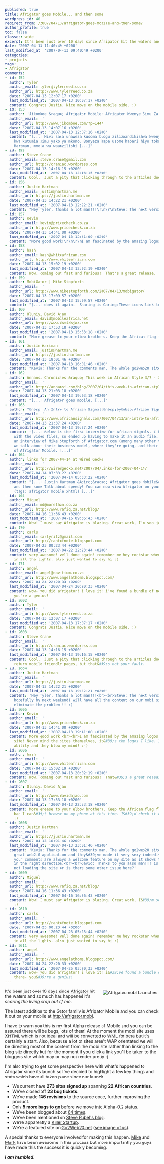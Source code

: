 ```yaml
---
published: true
title: Afrigator goes Mobile... and then some
wordpress_id: 40
redirect_from: /2007/04/13/afrigator-goes-mobile-and-then-some/
author_profile: true
toc: false
classes: wide
excerpt: It's been just over 10 days since Afrigator hit the waters and so much has happened it's <em>scaring the living crap out of me</em>.
date: '2007-04-13 11:40:49 +0200'
last_modified_at: '2007-04-13 09:40:49 +0200'
categories:
- projects
tags:
- Afrigator
comments:
- id: 152
  author: Tyler
  author_email: tyler@tylerreed.co.za
  author_url: http://www.tylerreed.co.za
  date: '2007-04-13 12:07:17 +0200'
  last_modified_at: '2007-04-13 10:07:17 +0200'
  content: Congrats Justin. Nice move on the mobile side. :)
- id: 153
  author: 'Jikomboe &raquo; Afrigator Mobile: Afrigator Kwenye Simu Za Kiganjani'
  author_email: ''
  author_url: http://www.jikomboe.com/?p=1447
  date: '2007-04-13 14:07:16 +0200'
  last_modified_at: '2007-04-13 12:07:16 +0200'
  content: "[...] Hivi sasa unaweza kusoma blogu zilizoandikishwa kwenye Afrigator
    kwa kutumia simu yako ya mkono. Bonyeza hapa usome habari hiyo toka kwa Justin
    Hartman, mmoja wa waanzilishi [...]"
- id: 155
  author: Steve Crane
  author_email: steve.crane@gmail.com
  author_url: http://craniac.wordpress.com
  date: '2007-04-13 14:16:15 +0200'
  last_modified_at: '2007-04-13 12:16:15 +0200'
  content: Cool.  Just a pity that clicking through to the articles doesn't always return mobile friendly pages, but that's not your fault.
- id: 156
  author: Justin Hartman
  author_email: justin@hartman.me
  author_url: https://justin.hartman.me
  date: '2007-04-13 14:22:21 +0200'
  last_modified_at: '2007-04-13 12:22:21 +0200'
  content: "Hey Tyler, thanks a lot man!!!\r\n\r\nSteve: The next version (released hopefully by next weekend) will have all the content on our mobi site. This will eliminate the problem!!! :)"
- id: 157
  author: Kevin
  author_email: kevin@pricecheck.co.za
  author_url: http://www.pricecheck.co.za
  date: '2007-04-13 14:41:00 +0200'
  last_modified_at: '2007-04-13 12:41:00 +0200'
  content: "More good work!\r\n\r\nI am fascinated by the amazing logos on that Go2Web20 site! Never mind the sites themselves, it's the logos I like. I have no creative ability and they blow my mind! :-)"
- id: 158
  author: hash
  author_email: hash@whiteafrican.com
  author_url: http://www.whiteafrican.com
  date: '2007-04-13 15:02:19 +0200'
  last_modified_at: '2007-04-13 13:02:19 +0200'
  content: Wow, coming out fast and furious!  That's a great release.
- id: 159
  author: MobiGator | Mike Stopforth
  author_email: ''
  author_url: http://www.mikestopforth.com/2007/04/13/mobigator/
  date: '2007-04-13 17:09:57 +0200'
  last_modified_at: '2007-04-13 15:09:57 +0200'
  content: "[...] does it again.  Sharing is Caring:These icons link to social bookmarking sites where readers can share and [...]"
- id: 160
  author: Oluniyi David Ajao
  author_email: david@mobileafrica.net
  author_url: http://www.davidajao.com
  date: '2007-04-13 17:53:18 +0200'
  last_modified_at: '2007-04-13 15:53:18 +0200'
  content: "More grease to your elbow brothers. Keep the African flag flying high.\r\nToo bad I can't browse on my phone at this time. I'd check it out when I can. :)"
- id: 161
  author: Justin Hartman
  author_email: justin@hartman.me
  author_url: https://justin.hartman.me
  date: '2007-04-13 18:01:46 +0200'
  last_modified_at: '2007-04-13 16:01:46 +0200'
  content: "Kevin: Thanks for the comments man. The whole go2web20 site is just a great web2.0 application and they've made it very sexy indeed.\r\n\r\nHash: your comments are always a welcome feature on my site as it shows things are going in the right direction.\r\n\r\nDavid: Thanks to you also man!!! is your phone not loading the site or is there some other issue here?"
- id: 162
  author: Annansi Chronicles &raquo; This week in African Style 3/7 - 3/13/07
  author_email: ''
  author_url: http://annansi.com/blog/2007/04/this-week-in-african-style-37-31307/
  date: '2007-04-13 21:03:18 +0200'
  last_modified_at: '2007-04-13 19:03:18 +0200'
  content: "[...] Afrigator goes mobile. [...]"
- id: 163
  author: "&nbsp; An Intro to African Signals&nbsp;by&nbsp;African Signals"
  author_email: ''
  author_url: http://www.africansignals.com/2007/04/13/an-intro-to-african-signals/
  date: '2007-04-13 21:37:24 +0200'
  last_modified_at: '2007-04-13 19:37:24 +0200'
  content: "[...] Below is the first interview for African Signals. I had problems
    with the video files, so ended up having to make it an audio file. It's
    an interview of Mike Stopforth of Afrigator.com (among many other things) and
    we talk about their business model, where they're going, and their new launch
    of Afrigator Mobile. [...]"
- id: 164
  author: links for 2007-04-14 at Wired Gecko
  author_email: ''
  author_url: http://wiredgecko.net/2007/04/links-for-2007-04-14/
  date: '2007-04-14 07:33:22 +0200'
  last_modified_at: '2007-04-14 05:33:22 +0200'
  content: "[...] Justin Hartman &Acirc;&raquo; Afrigator goes Mobile&acirc;&euro;&brvbar;
    and then some Talk about speedy! You can now view Afrigator on your mobile device.
    (tags: afrigator mobile xhtml) [...]"
- id: 165
  author: Miguel
  author_email: md@morethan.co.za
  author_url: http://www.rafiq.za.net/blog/
  date: '2007-04-16 11:36:43 +0200'
  last_modified_at: '2007-04-16 09:36:43 +0200'
  content: Wow! I must say Afrigator is blazing. Great work, I'm soo jealous. :)
- id: 170
  author: carls
  author_email: carlyritz@gmail.com
  author_url: http://rantofnote.blogspot.com
  date: '2007-04-23 00:23:44 +0200'
  last_modified_at: '2007-04-22 22:23:44 +0200'
  content: very awesome! well done again! remember me hey rockstar when u up there
    in all the lights. also just wanted to say hi :)
- id: 171
  author: angel
  author_email: angel@novitium.co.za
  author_url: http://www.angelathome.blogspot.com/
  date: '2007-04-24 22:20:33 +0200'
  last_modified_at: '2007-04-24 20:20:33 +0200'
  content: wow- you did afrigator! i love it! i've found a bundle of new reads there-
    you're a genius!
- id: 2602
  author: Tyler
  author_email: ''
  author_url: http://www.tylerreed.co.za
  date: '2007-04-13 12:07:17 +0200'
  last_modified_at: '2007-04-13 17:07:17 +0200'
  content: Congrats Justin. Nice move on the mobile side. :)
- id: 2603
  author: Steve Crane
  author_email: ''
  author_url: http://craniac.wordpress.com
  date: '2007-04-13 14:16:15 +0200'
  last_modified_at: '2007-04-13 19:16:15 +0200'
  content: Cool.  Just a pity that clicking through to the articles doesn&#39;t always
    return mobile friendly pages, but that&#39;s not your fault.
- id: 2604
  author: Justin Hartman
  author_email: ''
  author_url: https://justin.hartman.me
  date: '2007-04-13 14:22:21 +0200'
  last_modified_at: '2007-04-13 19:22:21 +0200'
  content: 'Hey Tyler, thanks a lot man!!!<br><br>Steve: The next version (released
    hopefully by next weekend) will have all the content on our mobi site. This will
    eliminate the problem!!! :)'
- id: 2605
  author: Kevin
  author_email: ''
  author_url: http://www.pricecheck.co.za
  date: '2007-04-13 14:41:00 +0200'
  last_modified_at: '2007-04-13 19:41:00 +0200'
  content: More good work!<br><br>I am fascinated by the amazing logos on that Go2Web20
    site! Never mind the sites themselves, it&#39;s the logos I like. I have no creative
    ability and they blow my mind! :-)
- id: 2606
  author: hash
  author_email: ''
  author_url: http://www.whiteafrican.com
  date: '2007-04-13 15:02:19 +0200'
  last_modified_at: '2007-04-13 20:02:19 +0200'
  content: Wow, coming out fast and furious!  That&#39;s a great release.
- id: 2607
  author: Oluniyi David Ajao
  author_email: ''
  author_url: http://www.davidajao.com
  date: '2007-04-13 17:53:18 +0200'
  last_modified_at: '2007-04-13 22:53:18 +0200'
  content: More grease to your elbow brothers. Keep the African flag flying high.<br>Too
    bad I can&#39;t browse on my phone at this time. I&#39;d check it out when I can.
    :)
- id: 2608
  author: Justin Hartman
  author_email: ''
  author_url: https://justin.hartman.me
  date: '2007-04-13 18:01:46 +0200'
  last_modified_at: '2007-04-13 23:01:46 +0200'
  content: 'Kevin: Thanks for the comments man. The whole go2web20 site is just a
    great web2.0 application and they&#39;ve made it very sexy indeed.<br><br>Hash:
    your comments are always a welcome feature on my site as it shows things are going
    in the right direction.<br><br>David: Thanks to you also man!!! is your phone
    not loading the site or is there some other issue here?'
- id: 2609
  author: Miguel
  author_email: ''
  author_url: http://www.rafiq.za.net/blog/
  date: '2007-04-16 11:36:43 +0200'
  last_modified_at: '2007-04-16 16:36:43 +0200'
  content: Wow! I must say Afrigator is blazing. Great work, I&#39;m soo jealous.
    :)
- id: 2610
  author: carls
  author_email: ''
  author_url: http://rantofnote.blogspot.com
  date: '2007-04-23 00:23:44 +0200'
  last_modified_at: '2007-04-23 05:23:44 +0200'
  content: very awesome! well done again! remember me hey rockstar when u up there
    in all the lights. also just wanted to say hi :)
- id: 2611
  author: angel
  author_email: ''
  author_url: http://www.angelathome.blogspot.com/
  date: '2007-04-24 22:20:33 +0200'
  last_modified_at: '2007-04-25 03:20:33 +0200'
  content: wow- you did afrigator! i love it! i&#39;ve found a bundle of new reads
    there- you&#39;re a genius!
---
```

<img src="http://farm1.static.flickr.com/247/457511481_255a37db4e.jpg?v=0" alt="Afrigator.mobi Launches" align="right" vspace="5" hspace="5" />It's been just over 10 days since <a href="http://afrigator.com">Afrigator</a> hit the waters and so much has happened it's <em>scaring the living crap out of me</em>.

The latest addition to the Gator family is Afrigator Mobile and you can check it out on your mobile at <a href="http://afrigator.mobi">http://afrigator.mobi</a>.

I have to warn you this is my first Alpha release of Mobile and you can be assured there will be bugs, lots of them! At the moment the mobi site uses <a href="http://en.wikipedia.org/wiki/XHTML">XHTML</a> which is not ideal and will be converted to <a href="http://en.wikipedia.org/wiki/Wireless_Markup_Language">WML</a> for beta but it's certainly a start. Also, because a lot of sites aren't WAP orientated we will be directing most of the content from the mobi site rather than linking to the blog site directly but for the moment if you click a link you'll be taken to the bloggers site which may or may not render pretty :)

I'm also trying to get some perspective here with what's happened to Afrigator since its launch so I've decided to highlight a few key things and stats which have all taken place since our launch.

* We current have <strong>273 sites signed up</strong> spanning <strong>22 African countries</strong>.
* We've closed off <strong>23 bug tickets</strong>.
* We've made <strong>146 revisions</strong> to the source code, further improving the product.
* Only <strong>5 more bugs to go</strong> before we move into Alpha-0.2 status.
* We've been blogged about <a href="http://www.afrigator.com/search.php?rss_query=Afrigator">64 times</a>.
* We've been mentioned on <a href="http://feeds.feedburner.com/~r/MikeStopforth/~3/106819829/">Steve Rubel's blog</a>.
* We're apparently a <a href="/2007/04/07/killerstartupscom-thinks-were-hot/">Killer Startup</a>.
* We're a featured site on <a href="http://Go2Web20.net">Go2Web20.net</a> (<a href="http://www.flickr.com/photos/justinhartman/457511489/">see image of us</a>).

A special thanks to everyone involved for making this happen. <a href="http://mikestopforth.com">Mike</a> and <a href="http://www.markforrester.co.za/">Mark</a> have been awesome in this process but more importantly you guys have made this the success it is quickly becoming.

**_I am humbled._**
